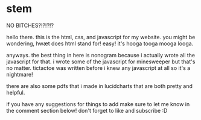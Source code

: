 # stem
NO BITCHES?!?!?!?

hello there.  this is the html, css, and javascript for my website.  you might be wondering, hwæt does html stand for! easy! it's hooga tooga mooga looga.

anyways.  the best thing in here is nonogram because i actually wrote all the javascript for that.  i wrote some of the javascript for minesweeper but that's no matter.  tictactoe was written before i knew any javascript at all so it's a nightmare!

there are also some pdfs that i made in lucidcharts that are both pretty and helpful.  

if you have any suggestions for things to add make sure to let me know in the comment section below! don't forget to like and subscribe :D

